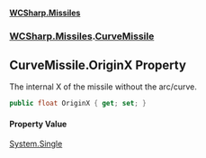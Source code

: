 #### [WCSharp.Missiles](README.md 'README')
### [WCSharp.Missiles](WCSharp.Missiles.md 'WCSharp.Missiles').[CurveMissile](WCSharp.Missiles.CurveMissile.md 'WCSharp.Missiles.CurveMissile')

## CurveMissile.OriginX Property

The internal X of the missile without the arc/curve.

```csharp
public float OriginX { get; set; }
```

#### Property Value
[System.Single](https://docs.microsoft.com/en-us/dotnet/api/System.Single 'System.Single')